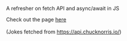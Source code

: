 A refresher on fetch API and async/await in JS

Check out the page [here](https://chucknorrisjoke-generator.pages.dev/)\
\
(Jokes fetched from https://api.chucknorris.io/)
